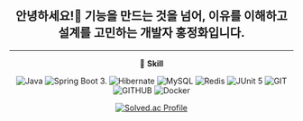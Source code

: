 <div align="center">

## 안녕하세요!👋  기능을 만드는 것을 넘어, 이유를 이해하고 설계를 고민하는 개발자 홍정화입니다.

---

📜 **Skill**

<img src="https://img.shields.io/badge/java-007396?style=for-the-badge&logo=OpenJDK&logoColor=white" alt="Java">
<img src="https://img.shields.io/badge/Spring Boot-6DB33F?style=for-the-badge&logo=springboot&logoColor=white" alt="Spring Boot 3.">
<img src="https://img.shields.io/badge/JPA-59666C?style=for-the-badge&logo=Hibernate&logoColor=white" alt="Hibernate">
<img src="https://img.shields.io/badge/MySQL-4479A1?style=for-the-badge&logo=MySQL&logoColor=white" alt="MySQL">
<img src="https://img.shields.io/badge/Redis-DC382D?style=for-the-badge&logo=Redis&logoColor=white" alt="Redis">
<img src="https://img.shields.io/badge/JUnit5-25A162?style=for-the-badge&logo=JUnit5&logoColor=white" alt="JUnit 5">
<img src="https://img.shields.io/badge/Git-F05032?style=for-the-badge&logo=Git&logoColor=white" alt="GIT">
<img src="https://img.shields.io/badge/GitHub-181717?style=for-the-badge&logo=GitHub&logoColor=white" alt="GITHUB">
<img src="https://img.shields.io/badge/docker-%230db7ed.svg?style=for-the-badge&logo=docker&logoColor=white" alt="Docker">

[![Solved.ac Profile](http://mazassumnida.wtf/api/v2/generate_badge?boj=ekdan31)](https://solved.ac/ekdan31/)

</div>

